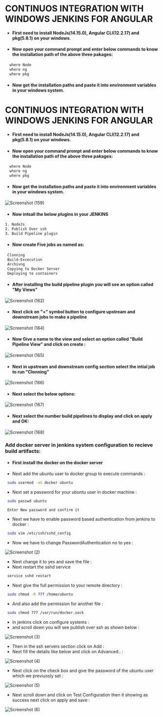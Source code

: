 
# CONTINUOS INTEGRATION WITH WINDOWS JENKINS FOR ANGULAR

* #### First need to install NodeJs(14.15.0), Angular CLI(12.2.17) and pkg(5.8.1) on your windows.

* #### Now open your command prompt and enter below commands to know the installation path of the above three pakages:
```bash
  where Node
  where ng
  where pkg
```
* #### Now get the installation paths and paste it into environment variables in your windows system.







# CONTINUOS INTEGRATION WITH WINDOWS JENKINS FOR ANGULAR

* #### First need to install NodeJs(14.15.0), Angular CLI(12.2.17) and pkg(5.8.1) on your windows.

* #### Now open your command prompt and enter below commands to know the installation path of the above three pakages:
```bash
  where Node
  where ng
  where pkg
```
* #### Now get the installation paths and paste it into environment variables in your windows system.

![Screenshot (159)](https://github.com/Devopshub123/CI-CD-WITH-WINDOWS-JENKINS-FOR-ANGULAR/assets/128797715/906d2527-c778-4b2c-8d5c-82eb77984683)

* #### Now intsall the below plugins in your JENKINS
```bash
1. NodeJs
2. Publish Over ssh
3. Build Pipeline plugin
```
* #### Now create Five jobs as named as:
```bash
 Clonning
 Build-Excecution
 Archivng
 Copying to Docker Server
 Deploying to containers
```
* #### After installing the build pipeline plugin you will see an option called "My Views"

![Screenshot (162)](https://github.com/Devopshub123/CI-CD-WITH-WINDOWS-JENKINS-FOR-ANGULAR/assets/128797715/5881f62c-74f0-4e90-9961-00643bae0ea2)

* #### Next click on "+" symbol button to configure upstream and downstream jobs to make a pipeline

![Screenshot (164)](https://github.com/Devopshub123/CI-CD-WITH-WINDOWS-JENKINS-FOR-ANGULAR/assets/128797715/c51be8f7-a4ae-4134-8b30-c636b1768823)

* #### Now Give a name to the view and select an option called "Build Pipeline View" and click on create :

![Screenshot (165)](https://github.com/Devopshub123/CI-CD-WITH-WINDOWS-JENKINS-FOR-ANGULAR/assets/128797715/af065a7d-87a6-45e7-b285-d12d5ad922a2)

* #### Next in upstream and downstream config section select the intial job to run "Clonning"

![Screenshot (166)](https://github.com/Devopshub123/CI-CD-WITH-WINDOWS-JENKINS-FOR-ANGULAR/assets/128797715/03bbd712-236e-4946-88e0-12fb74f73ac0)

* #### Next select the below options:

![Screenshot (167)](https://github.com/Devopshub123/CI-CD-WITH-WINDOWS-JENKINS-FOR-ANGULAR/assets/128797715/c688c059-fa3c-4e0c-ba5a-a41b5dc79218)

* #### Next select the number build pipelines to display and click on apply and OK:

![Screenshot (168)](https://github.com/Devopshub123/CI-CD-WITH-WINDOWS-JENKINS-FOR-ANGULAR/assets/128797715/7e12fd83-59cc-4e37-8129-de5d7346fcc4)

### Add docker server in jenkins system configuration to recieve build artifacts:

* #### First install the docker on the docker server

* Next add the ubuntu user to docker group to execute commands :
```bash
 sudo usermod -aG docker ubuntu 
```
* Next set a password for your ubuntu user in docker machine :
```bash
 sudo passwd ubuntu

 Enter New password and confirm it
```
* Next we have to enable password based authentication from jenkins to docker :
```bash
 sudo vim /etc/ssh/sshd_config
```
* Now we have to change PasswordAuthentication no to yes :

![Screenshot (2)](https://user-images.githubusercontent.com/98937778/211364192-68fc69d4-8844-4b02-b908-e04f30130cbc.png)

* Next change it to yes and save the file :
* Next restart the sshd service 
```bash
 service sshd restart 
```
* Next give the full permission to your remote directory :
```bash
 sudo chmod -R 777 /home/ubuntu
```
* And also add the permission for another file :
```bash
 sudo chmod 777 /var/run/docker.sock
```

* In jenkins click on configure systems :
* and scroll down you will see publish over ssh as shown below :

![Screenshot (3)](https://user-images.githubusercontent.com/98937778/211365929-0cf73fcc-e3c1-4e50-9cc0-93af0bd48633.png)

* Then in the ssh servers section click on Add :
* Next fill the details like below and click on Advanced.. :

![Screenshot (4)](https://user-images.githubusercontent.com/98937778/211366731-7091d363-a199-4cbc-b687-8c68ee3641c4.png)

* Next click on the check box and give the password of the ubuntu user which we previuosly set :

![Screenshot (5)](https://user-images.githubusercontent.com/98937778/211367305-ec00f32f-6068-4d38-97a9-f1f94b593490.png)

* Next scroll down and click on Test Configuration then it showing as success next click on apply and save :

![Screenshot (6)](https://user-images.githubusercontent.com/98937778/211367970-94102c7a-c283-4065-9b53-4c54d73c5139.png)














